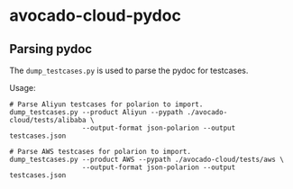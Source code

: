 # avocado-cloud-pydoc

## Parsing pydoc

The `dump_testcases.py` is used to parse the pydoc for testcases.

Usage:
```
# Parse Aliyun testcases for polarion to import.
dump_testcases.py --product Aliyun --pypath ./avocado-cloud/tests/alibaba \
                  --output-format json-polarion --output testcases.json

# Parse AWS testcases for polarion to import.
dump_testcases.py --product AWS --pypath ./avocado-cloud/tests/aws \
                  --output-format json-polarion --output testcases.json
```

